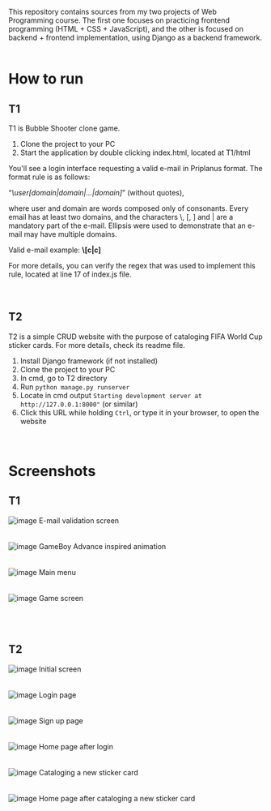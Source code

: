 This repository contains sources from my two projects of Web Programming course. The first one focuses on practicing frontend programming (HTML + CSS + JavaScript), and the other is focused on backend + frontend implementation, using Django as a backend framework.
</br></br>
<h1>How to run</h1>

<h2>T1</h2>

T1 is Bubble Shooter clone game.

1. Clone the project to your PC
2. Start the application by double clicking index.html, located at T1/html

You'll see a login interface requesting a valid e-mail in Priplanus format. The format rule is as follows:

 “<em>\user[domain|domain|...|domain]</em>” (without quotes), 

where user and domain are words composed only of consonants. Every email has at least two domains, and the characters \\, [, ] and | are a mandatory part of the e-mail. Ellipsis were used to demonstrate that an e-mail may have multiple domains.

Valid e-mail example: <b>\\[c|c]</b>

For more details, you can verify the regex that was used to implement this rule, located at line 17 of index.js file.
</br></br></br>

 <h2>T2</h2>

T2 is a simple CRUD website with the purpose of cataloging FIFA World Cup sticker cards. For more details, check its readme file.

1. Install Django framework (if not installed)
2. Clone the project to your PC
3. In cmd, go to T2 directory
4. Run `python manage.py runserver`
5. Locate in cmd output `Starting development server at http://127.0.0.1:8000"` (or similar)
6. Click this URL while holding `Ctrl`, or type it in your browser, to open the website
</br></br></br>

<h1>Screenshots</h1>

<h2>T1</h2>

![image](https://github.com/vfroes21/inf1407/assets/71036803/b54762bf-3eb9-4764-8c9c-7a2a8db61184)
E-mail validation screen
</br></br></br>
![image](https://github.com/vfroes21/inf1407/assets/71036803/f8221a47-5c27-4ab3-903a-420ea5eb9e87)
GameBoy Advance inspired animation
</br></br></br>
![image](https://github.com/vfroes21/inf1407/assets/71036803/8f2bc6fd-1cfa-4606-b644-02f743d85f59)
Main menu
</br></br></br>
![image](https://github.com/vfroes21/inf1407/assets/71036803/e31fff4b-d901-4e4a-9a7b-d83acb773cfd)
Game screen
</br></br></br></br>
<h2>T2</h2>

![image](https://github.com/vfroes21/inf1407/assets/71036803/aeb780f4-25a8-4bab-a62d-a870010402a1)
Initial screen
</br></br></br>
![image](https://github.com/vfroes21/inf1407/assets/71036803/d162734d-532b-470a-be40-616bee9c34a7)
Login page
</br></br></br>
![image](https://github.com/vfroes21/inf1407/assets/71036803/57b629df-5d4e-4968-b845-2a62461a3eff)
Sign up page
</br></br></br>
![image](https://github.com/vfroes21/inf1407/assets/71036803/856cb889-0785-4990-965a-a808d93cd16c)
Home page after login
</br></br></br>
![image](https://github.com/vfroes21/inf1407/assets/71036803/a51f4626-4cd2-48f4-91f4-e9f6fefdc8f3)
Cataloging a new sticker card
</br></br></br>
![image](https://github.com/vfroes21/inf1407/assets/71036803/476dda94-4393-4128-bbc4-1a14cef01beb)
Home page after cataloging a new sticker card
</br>
